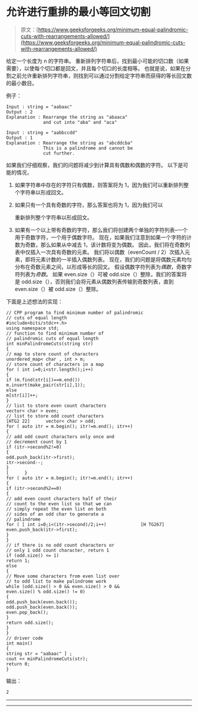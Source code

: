 # 允许进行重排的最小等回文切割

> 原文：[https://www.geeksforgeeks.org/minimum-equal-palindromic-cuts-with-rearrangements-allowed/](https://www.geeksforgeeks.org/minimum-equal-palindromic-cuts-with-rearrangements-allowed/)

给定一个长度为 n 的字符串。 重新排列字符串后，找到最小可能的切口数（如果需要），以使每个切口都是回文，并且每个切口的长度相等。 也就是说，如果在分割之前允许重新排列字符串，则找到可以通过分割给定字符串而获得的等长回文数的最小数目。

例子：

```
Input : string = "aabaac"
Output : 2
Explanation : Rearrange the string as "abaaca"
              and cut into "aba" and "aca"

Input : string = "aabbccdd"
Output : 1
Explanation : Rearrange the string as "abcddcba"
              This is a palindrome and cannot be 
              cut further.

```

如果我们仔细观察，我们的问题将减少到计算具有偶数和偶数的字符。 以下是可能的情况，

1.  如果字符串中存在的字符只有偶数，则答案将为 1，因为我们可以重新排列整个字符串以形成回文。

2.  如果只有一个具有奇数的字符，那么答案也将为 1，因为我们可以

    重新排列整个字符串以形成回文。

3.  如果有一个以上带有奇数的字符，那么我们将创建两个单独的字符列表–一个用于奇数字符，一个用于偶数字符。 现在，如果我们注意到如果一个字符的计数为奇数，那么如果从中减去 1，该计数将变为偶数。 因此，我们将在奇数列表中仅插入一次具有奇数的元素。 我们将以偶数（evenCount / 2）次插入元素，即将元素计数的一半插入偶数列表。 现在，我们的问题是将偶数元素均匀分布在奇数元素之间，以形成等长的回文。 假设偶数字符列表为*偶数*，奇数字符列表为*奇数*。 如果 even.size（）可被 odd.size（）整除，我们的答案将是 odd.size（），否则我们会将元素从偶数列表传输到奇数列表，直到 even.size（）被 odd.size（）整除。

下面是上述想法的实现：

```
// CPP program to find minimum number of palindromic
// cuts of equal length
#include<bits/stdc++.h>
using namespace std;
// function to find minimum number of
// palindromic cuts of equal length
int minPalindromeCuts(string str)
{
// map to store count of characters
unordered_map< char , int > m;
// store count of characters in a map
for ( int i=0;i<str.length();i++)
{
if (m.find(str[i])==m.end())
m.insert(make_pair(str[i],1));
else
m[str[i]]++;
}
// list to store even count characters
vector< char > even;
// list to store odd count characters
[HTG2 22]      vector< char > odd;
for ( auto itr = m.begin(); itr!=m.end(); itr++)
{
// add odd count characters only once and
// decrement count by 1
if (itr->second%2!=0)
{
odd.push_back(itr->first);
itr->second--;
}
[      }
for ( auto itr = m.begin(); itr!=m.end(); itr++)
{
if (itr->second%2==0)
{
// add even count characters half of their
// count to the even list so that we can
// simply repeat the even list on both
// sides of an odd char to generate a
// palindrome
for ( [ int i=0;i<(itr->second)/2;i++)             [H TG267]
even.push_back(itr->first);
}
}
// if there is no odd count characters or
// only 1 odd count character, return 1
if (odd.size() <= 1)
return 1;
else
{
// Move some characters from even list over
// to odd list to make palindrome work
while (odd.size() > 0 && even.size() > 0 &&
even.size() % odd.size() != 0)
{
odd.push_back(even.back());
odd.push_back(even.back());
even.pop_back();
}
return odd.size();
}
}
// driver code
int main()
{
string str = "aabaac" ] ;
cout << minPalindromeCuts(str);
return 0;
}
```

输出：

```
2

```



* * *

* * *



